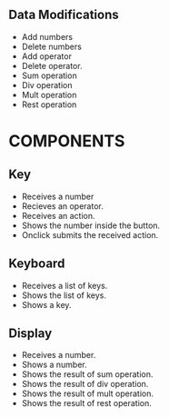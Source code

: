 ## Data Modifications

- Add numbers
- Delete numbers
- Add operator
- Delete operator.
- Sum operation
- Div operation
- Mult operation
- Rest operation

# COMPONENTS

## Key

- Receives a number
- Recieves an operator.
- Receives an action.
- Shows the number inside the button.
- Onclick submits the received action.

## Keyboard

- Receives a list of keys.
- Shows the list of keys.
- Shows a key.

## Display

- Receives a number.
- Shows a number.
- Shows the result of sum operation.
- Shows the result of div operation.
- Shows the result of mult operation.
- Shows the result of rest operation.
